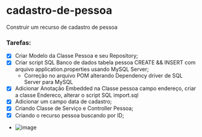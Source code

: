 # cadastro-de-pessoa
Construir um recurso de cadastro de pessoa

### Tarefas:

- [X] Criar Modelo da Classe Pessoa e seu Repository;
- [X] Criar script SQL Banco de dados tabela pessoa CREATE && INSERT com arquivo application.properties usando MySQL Server; 
  * Correção no arquivo POM alterando Dependency driver de SQL Server para MySQL 
- [X] Adicionar Anotação Embedded na Classe pessoa campo endereço, criar a classe Endereco, alterar o script SQL import.sql
- [X] Adicionar um campo data de cadastro; 
- [X] Criando Classe de Serviço e Controller Pessoa;
- [X] Criando o recurso pessoa buscando por ID;
- ![image](https://user-images.githubusercontent.com/28118980/216497969-741ec8e0-a9d0-49d6-b744-03afe43cce7d.png)
